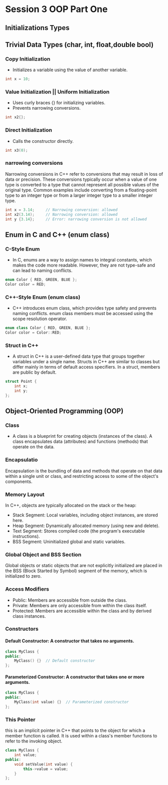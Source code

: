 # Session 3 OOP Part One

## Initializations Types

## Trivial Data Types (char, int, float,double bool)

### Copy Initialization

- Initializes a variable using the value of another variable.

```cpp
int x = 10;
```

### Value Initialization || Uniform Initialization

- Uses curly braces {} for initializing variables.
- Prevents narrowing conversions.

```cpp
int x2{};
```

### Direct Initialization

- Calls the constructor directly.

```cpp
int x3(0);
```

### narrowing conversions

Narrowing conversions in C++ refer to conversions that may result in loss of data or precision. These conversions typically occur when a value of one type is converted to a type that cannot represent all possible values of the original type. Common examples include converting from a floating-point type to an integer type or from a larger integer type to a smaller integer type.

```cpp
int x = 3.14;     // Narrowing conversion: allowed
int x2(3.14);     // Narrowing conversion: allowed
int y {3.14};     // Error: narrowing conversion is not allowed
```

## Enum in C and C++ (enum class)

### C-Style Enum

- In C, enums are a way to assign names to integral constants, which makes the code more readable. However, they are not type-safe and can lead to naming conflicts.

```cpp
enum Color { RED, GREEN, BLUE };
Color color = RED;
```

### C++-Style Enum (enum class)

- C++ introduces enum class, which provides type safety and prevents naming conflicts. enum class members must be accessed using the scope resolution operator.

```cpp
enum class Color { RED, GREEN, BLUE };
Color color = Color::RED;
```
### Struct in C++
- A struct in C++ is a user-defined data type that groups together variables under a single name. Structs in C++ are similar to classes but differ mainly in terms of default access specifiers. In a struct, members are public by default.

```cpp
struct Point {
    int x;
    int y;
};
```

## Object-Oriented Programming (OOP)

### Class

- A class is a blueprint for creating objects (instances of the class). A class encapsulates data (attributes) and functions (methods) that operate on the data.

### Encapsulatio

Encapsulation is the bundling of data and methods that operate on that data within a single unit or class, and restricting access to some of the object's components.

### Memory Layout

In C++, objects are typically allocated on the stack or the heap:

- Stack Segment: Local variables, including object instances, are stored here.
- Heap Segment: Dynamically allocated memory (using new and delete).
- Text Segment: Stores compiled code (the program's executable instructions).
- BSS Segment: Uninitialized global and static variables.

### Global Object and BSS Section

Global objects or static objects that are not explicitly initialized are placed in the BSS (Block Started by Symbol) segment of the memory, which is initialized to zero.

### Access Modifiers

- Public: Members are accessible from outside the class.
- Private: Members are only accessible from within the class itself.
- Protected: Members are accessible within the class and by derived class instances.

### Constructors

#### Default Constructor: A constructor that takes no arguments.

```cpp
class MyClass {
public:
    MyClass() {}  // Default constructor
};
```

#### Parameterized Constructor: A constructor that takes one or more arguments.

```cpp
class MyClass {
public:
    MyClass(int value) {}  // Parameterized constructor
};
```

### This Pointer

this is an implicit pointer in C++ that points to the object for which a member function is called. It is used within a class's member functions to refer to the invoking object.

```cpp
class MyClass {
    int value;
public:
    void setValue(int value) {
        this->value = value;
    }
};
```
